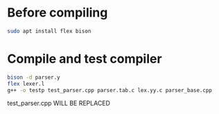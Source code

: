 # Before compiling

```sh
sudo apt install flex bison
```

# Compile and test compiler

```sh
bison -d parser.y
flex lexer.l
g++ -o testp test_parser.cpp parser.tab.c lex.yy.c parser_base.cpp
```

test_parser.cpp WILL BE REPLACED